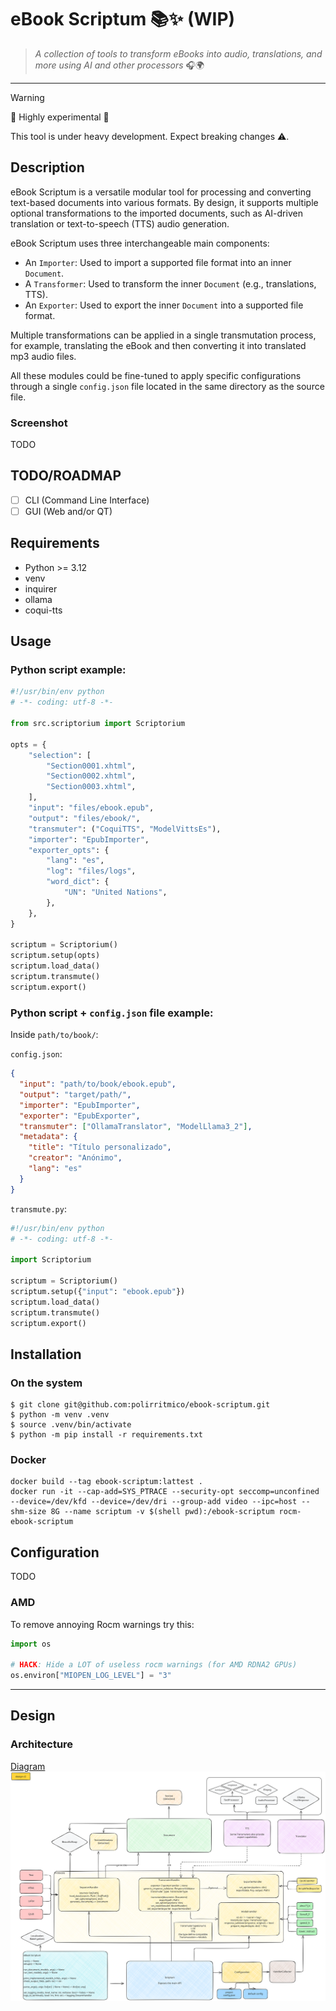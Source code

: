 # eBook Scriptum 📚✨ (WIP)

> _A collection of tools to transform eBooks into audio, translations, and more
> using AI and other processors_ 🎧🌍

---

<!-- prettier-ignore-start -->
> [!WARNING]
> 🚧 Highly experimental 🚧
>
> This tool is under heavy development. Expect breaking changes ⚠️.
<!-- prettier-ignore-end -->

## Description

eBook Scriptum is a versatile modular tool for processing and converting
text-based documents into various formats. By design, it supports multiple
optional transformations to the imported documents, such as AI-driven
translation or text-to-speech (TTS) audio generation.

eBook Scriptum uses three interchangeable main components:

- An `Importer`: Used to import a supported file format into an inner
  `Document`.
- A `Transformer`: Used to transform the inner `Document` (e.g., translations,
  TTS).
- An `Exporter`: Used to export the inner `Document` into a supported file
  format.

Multiple transformations can be applied in a single transmutation process, for
example, translating the eBook and then converting it into translated mp3 audio
files.

All these modules could be fine-tuned to apply specific configurations through a
single `config.json` file located in the same directory as the source file.

### Screenshot

TODO

## TODO/ROADMAP

- [ ] CLI (Command Line Interface)
- [ ] GUI (Web and/or QT)

## Requirements

- Python >= 3.12
- venv
- inquirer
- ollama
- coqui-tts

## Usage

### Python script example:

```python
#!/usr/bin/env python
# -*- coding: utf-8 -*-

from src.scriptorium import Scriptorium

opts = {
    "selection": [
        "Section0001.xhtml",
        "Section0002.xhtml",
        "Section0003.xhtml",
    ],
    "input": "files/ebook.epub",
    "output": "files/ebook/",
    "transmuter": ("CoquiTTS", "ModelVittsEs"),
    "importer": "EpubImporter",
    "exporter_opts": {
        "lang": "es",
        "log": "files/logs",
        "word_dict": {
            "UN": "United Nations",
        },
    },
}

scriptum = Scriptorium()
scriptum.setup(opts)
scriptum.load_data()
scriptum.transmute()
scriptum.export()
```

### Python script + `config.json` file example:

Inside `path/to/book/`:

`config.json`:

```json
{
  "input": "path/to/book/ebook.epub",
  "output": "target/path/",
  "importer": "EpubImporter",
  "exporter": "EpubExporter",
  "transmuter": ["OllamaTranslator", "ModelLlama3_2"],
  "metadata": {
    "title": "Título personalizado",
    "creator": "Anónimo",
    "lang": "es"
  }
}
```

`transmute.py`:

```python
#!/usr/bin/env python
# -*- coding: utf-8 -*-

import Scriptorium

scriptum = Scriptorium()
scriptum.setup({"input": "ebook.epub"})
scriptum.load_data()
scriptum.transmute()
scriptum.export()
```

## Installation

### On the system

```terminal
$ git clone git@github.com:polirritmico/ebook-scriptum.git
$ python -m venv .venv
$ source .venv/bin/activate
$ python -m pip install -r requirements.txt
```

### Docker

```terminal
docker build --tag ebook-scriptum:lattest .
docker run -it --cap-add=SYS_PTRACE --security-opt seccomp=unconfined --device=/dev/kfd --device=/dev/dri --group-add video --ipc=host --shm-size 8G --name scriptum -v $(shell pwd):/ebook-scriptum rocm-ebook-scriptum
```

## Configuration

TODO

### AMD

To remove annoying Rocm warnings try this:

```python
import os

# HACK: Hide a LOT of useless rocm warnings (for AMD RDNA2 GPUs)
os.environ["MIOPEN_LOG_LEVEL"] = "3"
```

---

## Design

### Architecture

[Diagram](./docs.svg) <img src="./docs/design.svg">

